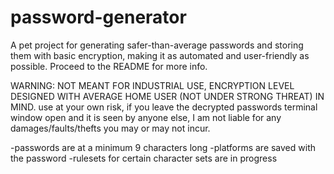 # password-generator
A pet project for generating safer-than-average passwords and storing them with basic encryption, making it as automated and user-friendly as possible. Proceed to the README for more info.

WARNING: NOT MEANT FOR INDUSTRIAL USE, ENCRYPTION LEVEL DESIGNED WITH AVERAGE HOME USER (NOT UNDER STRONG THREAT) IN MIND.
use at your own risk, if you leave the decrypted passwords terminal window open and it is seen by anyone else, I am not liable for any damages/faults/thefts you may or may not incur.

-passwords are at a minimum 9 characters long
-platforms are saved with the password
-rulesets for certain character sets are in progress
